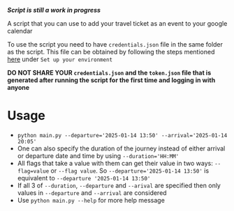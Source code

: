 ***Script is still a work in progress***

A script that you can use to add your travel ticket as an event to your google calendar

To use the script you need to have `credentials.json` file in the same folder as the script.
This file can be obtained by following the steps mentioned [here](https://developers.google.com/calendar/api/quickstart/python) under `Set up your environment`

**DO NOT SHARE YOUR `credentials.json` and the `token.json` file that is generated after running the script for the first time and logging in with anyone**

# Usage

* `python main.py --departure='2025-01-14 13:50' --arrival='2025-01-14 20:05'`
* One can also specify the duration of the journey instead of either arrival or departure date and time by using `--duration='HH:MM'`
* All flags that take a value with them can get their value in two ways: `--flag=value` or `--flag value`. So `--departure='2025-01-14 13:50'` is equivalent to `--departure '2025-01-14 13:50'`
* If all 3 of `--duration`, `--departure` and `--arival` are specified then only values in `--departure` and `--arrival` are considered
* Use `python main.py --help` for more help message